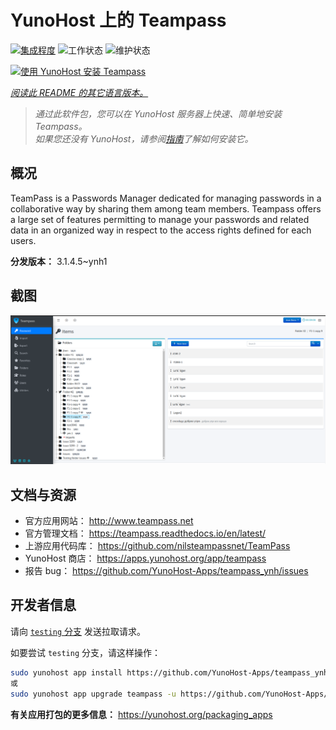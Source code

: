 <!--
注意：此 README 由 <https://github.com/YunoHost/apps/tree/master/tools/readme_generator> 自动生成
请勿手动编辑。
-->

# YunoHost 上的 Teampass

[![集成程度](https://apps.yunohost.org/badge/integration/teampass)](https://ci-apps.yunohost.org/ci/apps/teampass/)
![工作状态](https://apps.yunohost.org/badge/state/teampass)
![维护状态](https://apps.yunohost.org/badge/maintained/teampass)

[![使用 YunoHost 安装 Teampass](https://install-app.yunohost.org/install-with-yunohost.svg)](https://install-app.yunohost.org/?app=teampass)

*[阅读此 README 的其它语言版本。](./ALL_README.md)*

> *通过此软件包，您可以在 YunoHost 服务器上快速、简单地安装 Teampass。*  
> *如果您还没有 YunoHost，请参阅[指南](https://yunohost.org/install)了解如何安装它。*

## 概况

TeamPass is a Passwords Manager dedicated for managing passwords in a collaborative way by sharing them among team members.
Teampass offers a large set of features permitting to manage your passwords and related data in an organized way in respect to the access rights defined for each users.


**分发版本：** 3.1.4.5~ynh1

## 截图

![Teampass 的截图](./doc/screenshots/screenshot.png)

## 文档与资源

- 官方应用网站： <http://www.teampass.net>
- 官方管理文档： <https://teampass.readthedocs.io/en/latest/>
- 上游应用代码库： <https://github.com/nilsteampassnet/TeamPass>
- YunoHost 商店： <https://apps.yunohost.org/app/teampass>
- 报告 bug： <https://github.com/YunoHost-Apps/teampass_ynh/issues>

## 开发者信息

请向 [`testing` 分支](https://github.com/YunoHost-Apps/teampass_ynh/tree/testing) 发送拉取请求。

如要尝试 `testing` 分支，请这样操作：

```bash
sudo yunohost app install https://github.com/YunoHost-Apps/teampass_ynh/tree/testing --debug
或
sudo yunohost app upgrade teampass -u https://github.com/YunoHost-Apps/teampass_ynh/tree/testing --debug
```

**有关应用打包的更多信息：** <https://yunohost.org/packaging_apps>
